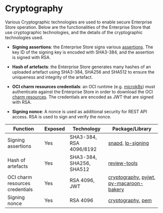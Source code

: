 # Cryptography

Various Cryptographic technologies are used to enable secure Enterprise Store operation.
Below are the functionalities of the Enterprise Store that use cryptographic technologies,
and the details of the cryptographic technologies used.

- **Signing assertions**: the Enterprise Store signs various
[assertions](https://ubuntu.com/core/docs/reference/assertions).
The key ID of the signing key is encoded with SHA3-384, and the assertion is signed with RSA.

- **Hash of artefacts**: the Enterprise Store generates many hashes of an uploaded artefact
using SHA3-384, SHA256 and SHA512 to ensure the uniqueness and integrity of the artefact.

- **OCI charm resources credentials**: an OCI runtime
(e.g. [microk8s](https://microk8s.io/docs)) must authenticate against the Enterprise Store
in order to download the OCI [charm resources](https://juju.is/docs/juju/charm-resource).
The credentials are encoded as JWT that are signed with RSA.

- **Signing nonce**: A nonce is used as additional security for REST API access.
RSA is used to sign and verify the nonce.


| Function                     | Exposed | Technology               | Package/Library                                                                                                                                                                  |
|---------------------------------|---------|--------------------------|----------------------------------------------------------------------------------------------------------------------------------------------------------------------------------|
| Signing assertions              | Yes     | SHA3-384, RSA 4096/8192  | [snapd](https://github.com/canonical/snapd), [lp-signing](https://launchpad.net/lp-signing)                                                                                      |
| Hash of artefacts               | Yes     | SHA3-384, SHA256, SHA512 | [review-tools](https://launchpad.net/review-tools)                                                                                                                               |
| OCI charm resources credentials | Yes     | RSA 4096, JWT            | [cryptography](https://github.com/pyca/cryptography), [pyjwt](https://github.com/jpadilla/pyjwt), [py-macaroon-bakery](https://github.com/go-macaroon-bakery/py-macaroon-bakery) |
| Signing nonce                   | Yes     | RSA 4096                 | [cryptography](https://github.com/pyca/cryptography), [pem](https://github.com/hynek/pem)                                                                                        |
